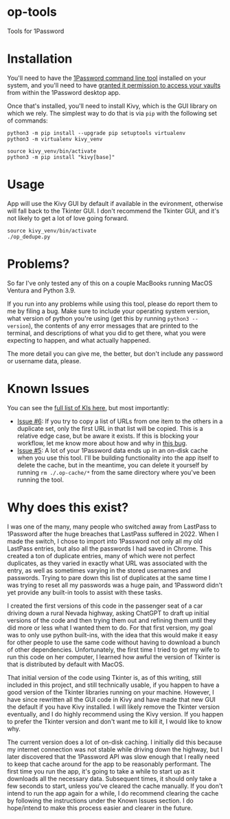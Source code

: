 # op-tools
 Tools for 1Password

# Installation

You'll need to have the [1Password command line tool](https://1password.com/downloads/command-line/)
installed on your system, and you'll need to have [granted it permission to
access your vaults](https://developer.1password.com/docs/cli/get-started/#sign-in) from within
the 1Password desktop app.

Once that's installed, you'll need to install Kivy, which is the GUI library on
which we rely. The simplest way to do that is via `pip` with the following set of commands:

```
python3 -m pip install --upgrade pip setuptools virtualenv
python3 -m virtualenv kivy_venv

source kivy_venv/bin/activate
python3 -m pip install "kivy[base]"
```

# Usage

App will use the Kivy GUI by default if available in the evironment, otherwise
will fall back to the Tkinter GUI. I don't recommend the Tkinter GUI, and it's
not likely to get a lot of love going forward.

```
source kivy_venv/bin/activate
./op_dedupe.py
```

# Problems?

So far I've only tested any of this on a couple MacBooks running MacOS Ventura and Python 3.9.

If you run into any problems while using this tool, please do report them to me by filing a bug.
Make sure to include your operating system version, what version of python you're using
(get this by running `python3 --version`), the contents of any error messages that are printed
to the terminal, and descriptions of what you did to get there, what you were expecting to happen,
and what actually happened.

The more detail you can give me, the better, but don't include any password or username data, please.

# Known Issues

You can see the [full list of KIs here](https://github.com/quasistoic/op-tools/issues), but most importantly:

  * [Issue #6](https://github.com/quasistoic/op-tools/issues/6): If you try to copy a list of URLs
    from one item to the others in a duplicate set, only the first URL in that list will be copied.
    This is a relative edge case, but be aware it exists. If this is blocking your workflow, let me
    know more about how and why in [this bug](https://github.com/quasistoic/op-tools/issues/6).
  * [Issue #5](https://github.com/quasistoic/op-tools/issues/5): A lot of your 1Password data ends
    up in an on-disk cache when you use this tool. I'll be building functionality into the app
    itself to delete the cache, but in the meantime, you can delete it yourself by
    running `rm ./.op-cache/*` from the same directory where you've been running the tool.

# Why does this exist?

I was one of the many, many people who switched away from LastPass to 1Password
after the huge breaches that LastPass suffered in 2022. When I made the switch,
I chose to import into 1Password not only all my old LastPass entries, but also
all the passwords I had saved in Chrome. This created a ton of duplicate entries,
many of which were not perfect duplicates, as they varied in exactly what URL was
associated with the entry, as well as sometimes varying in the stored usernames
and passwords. Trying to pare down this list of duplicates at the same time I was
trying to reset all my passwords was a huge pain, and 1Password didn't yet provide
any built-in tools to assist with these tasks.

I created the first versions of this code in the passenger seat of a car driving
down a rural Nevada highway, asking ChatGPT to draft up initial versions of the code
and then trying them out and refining them until they did more or less what I wanted
them to do. For that first version, my goal was to only use python built-ins, with
the idea that this would make it easy for other people to use the same code without
having to download a bunch of other dependencies. Unfortunately, the first time
I tried to get my wife to run this code on her computer, I learned how awful the
version of Tkinter is that is distributed by default with MacOS.

That initial version of the code using Tkinter is, as of this writing, still included
in this project, and still technically usable, if you happen to have a good version
of the Tkinter libraries running on your machine. However, I have since rewritten
all the GUI code in Kivy and have made that new GUI the default if you have Kivy
installed. I will likely remove the Tkinter version eventually, and I do highly
recommend using the Kivy version. If you happen to prefer the Tkinter version and
don't want me to kill it, I would like to know why.

The current version does a lot of on-disk caching. I initially did this because my
internet connection was not stable while driving down the highway, but I later
discovered that the 1Password API was slow enough that I really need to keep that
cache around for the app to be reasonably performant. The first time you run the app,
it's going to take a while to start up as it downloads all the necessary data.
Subsequent times, it should only take a few seconds to start, unless you've
cleared the cache manually. If you don't intend to run the app again for a while,
I do recommend clearing the cache by following the instructions under the
Known Issues section. I do hope/intend to make this process easier and clearer
in the future.